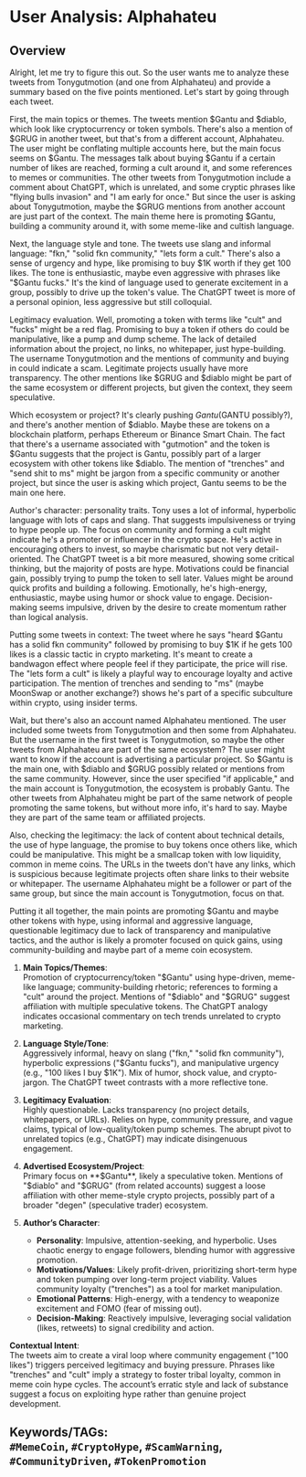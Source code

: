 # User Analysis: Alphahateu

## Overview

<think>
Alright, let me try to figure this out. So the user wants me to analyze these tweets from Tonygutmotion (and one from Alphahateu) and provide a summary based on the five points mentioned. Let's start by going through each tweet.

First, the main topics or themes. The tweets mention $Gantu and $diablo, which look like cryptocurrency or token symbols. There's also a mention of $GRUG in another tweet, but that's from a different account, Alphahateu. The user might be conflating multiple accounts here, but the main focus seems on $Gantu. The messages talk about buying $Gantu if a certain number of likes are reached, forming a cult around it, and some references to memes or communities. The other tweets from Tonygutmotion include a comment about ChatGPT, which is unrelated, and some cryptic phrases like "flying bulls invasion" and "I am early for once." But since the user is asking about Tonygutmotion, maybe the $GRUG mentions from another account are just part of the context. The main theme here is promoting $Gantu, building a community around it, with some meme-like and cultish language.

Next, the language style and tone. The tweets use slang and informal language: "fkn," "solid fkn community," "lets form a cult." There's also a sense of urgency and hype, like promising to buy $1K worth if they get 100 likes. The tone is enthusiastic, maybe even aggressive with phrases like "$Gantu fucks." It's the kind of language used to generate excitement in a group, possibly to drive up the token's value. The ChatGPT tweet is more of a personal opinion, less aggressive but still colloquial.

Legitimacy evaluation. Well, promoting a token with terms like "cult" and "fucks" might be a red flag. Promising to buy a token if others do could be manipulative, like a pump and dump scheme. The lack of detailed information about the project, no links, no whitepaper, just hype-building. The username Tonygutmotion and the mentions of community and buying in could indicate a scam. Legitimate projects usually have more transparency. The other mentions like $GRUG and $diablo might be part of the same ecosystem or different projects, but given the context, they seem speculative.

Which ecosystem or project? It's clearly pushing $Gantu ($GANTU possibly?), and there's another mention of $diablo. Maybe these are tokens on a blockchain platform, perhaps Ethereum or Binance Smart Chain. The fact that there's a username associated with "gutmotion" and the token is $Gantu suggests that the project is Gantu, possibly part of a larger ecosystem with other tokens like $diablo. The mention of "trenches" and "send shit to ms" might be jargon from a specific community or another project, but since the user is asking which project, Gantu seems to be the main one here.

Author's character: personality traits. Tony uses a lot of informal, hyperbolic language with lots of caps and slang. That suggests impulsiveness or trying to hype people up. The focus on community and forming a cult might indicate he's a promoter or influencer in the crypto space. He's active in encouraging others to invest, so maybe charismatic but not very detail-oriented. The ChatGPT tweet is a bit more measured, showing some critical thinking, but the majority of posts are hype. Motivations could be financial gain, possibly trying to pump the token to sell later. Values might be around quick profits and building a following. Emotionally, he's high-energy, enthusiastic, maybe using humor or shock value to engage. Decision-making seems impulsive, driven by the desire to create momentum rather than logical analysis.

Putting some tweets in context: The tweet where he says "heard $Gantu has a solid fkn community" followed by promising to buy $1K if he gets 100 likes is a classic tactic in crypto marketing. It's meant to create a bandwagon effect where people feel if they participate, the price will rise. The "lets form a cult" is likely a playful way to encourage loyalty and active participation. The mention of trenches and sending to "ms" (maybe MoonSwap or another exchange?) shows he's part of a specific subculture within crypto, using insider terms.

Wait, but there's also an account named Alphahateu mentioned. The user included some tweets from Tonygutmotion and then some from Alphahateu. But the username in the first tweet is Tonygutmotion, so maybe the other tweets from Alphahateu are part of the same ecosystem? The user might want to know if the account is advertising a particular project. So $Gantu is the main one, with $diablo and $GRUG possibly related or mentions from the same community. However, since the user specified "if applicable," and the main account is Tonygutmotion, the ecosystem is probably Gantu. The other tweets from Alphahateu might be part of the same network of people promoting the same tokens, but without more info, it's hard to say. Maybe they are part of the same team or affiliated projects.

Also, checking the legitimacy: the lack of content about technical details, the use of hype language, the promise to buy tokens once others like, which could be manipulative. This might be a smallcap token with low liquidity, common in meme coins. The URLs in the tweets don't have any links, which is suspicious because legitimate projects often share links to their website or whitepaper. The username Alphahateu might be a follower or part of the same group, but since the main account is Tonygutmotion, focus on that.

Putting it all together, the main points are promoting $Gantu and maybe other tokens with hype, using informal and aggressive language, questionable legitimacy due to lack of transparency and manipulative tactics, and the author is likely a promoter focused on quick gains, using community-building and maybe part of a meme coin ecosystem.
</think>

1. **Main Topics/Themes**:  
   Promotion of cryptocurrency/token "$Gantu" using hype-driven, meme-like language; community-building rhetoric; references to forming a "cult" around the project. Mentions of "$diablo" and "$GRUG" suggest affiliation with multiple speculative tokens. The ChatGPT analogy indicates occasional commentary on tech trends unrelated to crypto marketing.

2. **Language Style/Tone**:  
   Aggressively informal, heavy on slang ("fkn," "solid fkn community"), hyperbolic expressions ("$Gantu fucks"), and manipulative urgency (e.g., "100 likes I buy $1K"). Mix of humor, shock value, and crypto-jargon. The ChatGPT tweet contrasts with a more reflective tone.

3. **Legitimacy Evaluation**:  
   Highly questionable. Lacks transparency (no project details, whitepapers, or URLs). Relies on hype, community pressure, and vague claims, typical of low-quality/token pump schemes. The abrupt pivot to unrelated topics (e.g., ChatGPT) may indicate disingenuous engagement.

4. **Advertised Ecosystem/Project**:  
   Primary focus on **$Gantu**, likely a speculative token. Mentions of "$diablo" and "$GRUG" (from related accounts) suggest a loose affiliation with other meme-style crypto projects, possibly part of a broader "degen" (speculative trader) ecosystem.

5. **Author’s Character**:  
   - **Personality**: Impulsive, attention-seeking, and hyperbolic. Uses chaotic energy to engage followers, blending humor with aggressive promotion.  
   - **Motivations/Values**: Likely profit-driven, prioritizing short-term hype and token pumping over long-term project viability. Values community loyalty ("trenches") as a tool for market manipulation.  
   - **Emotional Patterns**: High-energy, with a tendency to weaponize excitement and FOMO (fear of missing out).  
   - **Decision-Making**: Reactively impulsive, leveraging social validation (likes, retweets) to signal credibility and action.  

**Contextual Intent**:  
The tweets aim to create a viral loop where community engagement ("100 likes") triggers perceived legitimacy and buying pressure. Phrases like "trenches" and "cult" imply a strategy to foster tribal loyalty, common in meme coin hype cycles. The account’s erratic style and lack of substance suggest a focus on exploiting hype rather than genuine project development.

**Keywords/TAGs**:  
`#MemeCoin`, `#CryptoHype`, `#ScamWarning`, `#CommunityDriven`, `#TokenPromotion`
---
